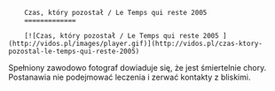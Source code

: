 
        Czas, który pozostał / Le Temps qui reste 2005 
        =============
        
        [![Czas, który pozostał / Le Temps qui reste 2005 ](http://vidos.pl/images/player.gif)](http://vidos.pl/czas-ktory-pozostal-le-temps-qui-reste-2005)
        
        
 Spełniony zawodowo fotograf dowiaduje się, że jest śmiertelnie chory. Postanawia nie podejmować leczenia i zerwać kontakty z bliskimi.
    